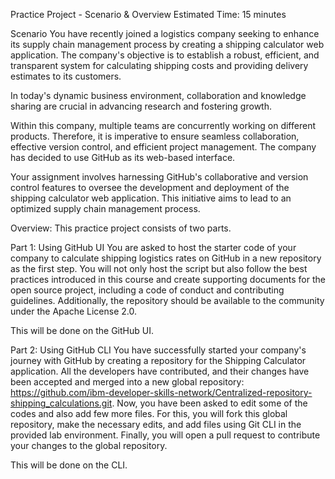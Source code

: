 Practice Project - Scenario & Overview
Estimated Time: 15 minutes

Scenario
You have recently joined a logistics company seeking to enhance its supply chain management process by creating a shipping calculator web application. The company's objective is to establish a robust, efficient, and transparent system for calculating shipping costs and providing delivery estimates to its customers.

In today's dynamic business environment, collaboration and knowledge sharing are crucial in advancing research and fostering growth.

Within this company, multiple teams are concurrently working on different products. Therefore, it is imperative to ensure seamless collaboration, effective version control, and efficient project management. The company has decided to use GitHub as its web-based interface.

Your assignment involves harnessing GitHub's collaborative and version control features to oversee the development and deployment of the shipping calculator web application. This initiative aims to lead to an optimized supply chain management process.


Overview:
This practice project consists of two parts.

Part 1: Using GitHub UI
You are asked to host the starter code of your company to calculate shipping logistics rates on GitHub in a new repository as the first step. You will not only host the script but also follow the best practices introduced in this course and create supporting documents for the open source project, including a code of conduct and contributing guidelines. Additionally, the repository should be available to the community under the Apache License 2.0.

This will be done on the GitHub UI.

Part 2: Using GitHub CLI
You have successfully started your company's journey with GitHub by creating a repository for the Shipping Calculator application. All the developers have contributed, and their changes have been accepted and merged into a new global repository: https://github.com/ibm-developer-skills-network/Centralized-repository-shipping_calculations.git. Now, you have been asked to edit some of the codes and also add few more files. For this, you will fork this global repository, make the necessary edits, and add files using Git CLI in the provided lab environment. Finally, you will open a pull request to contribute your changes to the global repository.

This will be done on the CLI.
